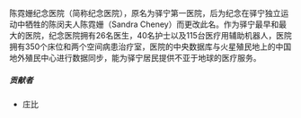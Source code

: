 陈霓姗纪念医院（简称纪念医院），原名为驿宁第一医院，后为纪念在驿宁独立运动中牺牲的陈闵夫人陈霓姗（Sandra Cheney）而更改此名。作为驿宁最早和最大的医院，纪念医院拥有26名医生，40名护士以及115台医疗用辅助机器人，医院拥有350个床位和两个空间病患治疗室，医院的中央数据库与火星殖民地上的中国地外殖民中心进行数据同步，能为驿宁居民提供不亚于地球的医疗服务。

##### 贡献者

* 庄比